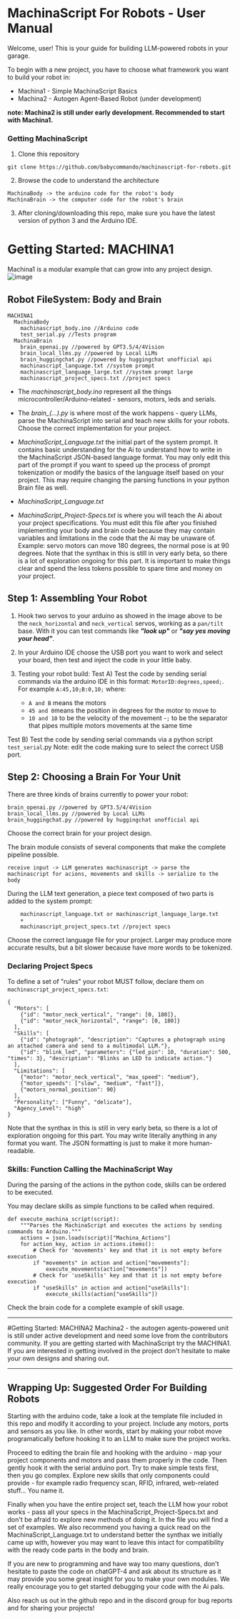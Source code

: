 # MachinaScript For Robots - User Manual
Welcome, user! This is your guide for building LLM-powered robots in your garage.

To begin with a new project, you have to choose what framework you want to build your robot in:
- Machina1 - Simple MachinaScript Basics
- Machina2 - Autogen Agent-Based Robot (under development)

**note: Machina2 is still under early development. Recommended to start with Machina1.**

### Getting MachinaScript
1. Clone this repository
```
git clone https://github.com/babycommando/machinascript-for-robots.git
```

2. Browse the code to understand the architecture
```
MachinaBody -> the arduino code for the robot's body
MachinaBrain -> the computer code for the robot's brain
```

3. After cloning/downloading this repo, make sure you have the latest version of python 3 and the Arduino IDE.

# Getting Started: MACHINA1
Machina1 is a modular example that can grow into any project design.
![image](https://i.imgur.com/TOYmnXb.png)

## Robot FileSystem: Body and Brain
```
MACHINA1
  MachinaBody
    machinascript_body.ino //Arduino code
    test_serial.py //Tests program
  MachinaBrain
    brain_openai.py //powered by GPT3.5/4/4Vision
    brain_local_llms.py //powered by Local LLMs
    brain_huggingchat.py //powered by huggingchat unofficial api
    machinascript_language.txt //system prompt
    machinascript_language_large.txt //system prompt large
    machinascript_project_specs.txt //project specs
```

- The *machinascript_body.ino* represent all the things microcontroller/Arduino-related - sensors, motors, leds and serials.

- The *brain_(...).py* is where most of the work happens - query LLMs, parse the MachinaScript into serial and teach new skills for your robots. Choose the correct implementation for your project.

- *MachinaScript_Language.txt* the initial part of the system prompt. It contains basic understanding for the Ai to understand how to write in the MachinaScript JSON-based language format. You may only edit this part of the prompt if you want to speed up the process of prompt tokenization or modify the basics of the language itself based on your project. This may require changing the parsing functions in your python Brain file as well.

- *MachinaScript_Language.txt* 

- *MachinaScript_Project-Specs.txt* is where you will teach the Ai about your project specifications. You must edit this file after you finished implementing your body and brain code because they may contain variables and limitations in the code that the Ai may be unaware of. Example: servo motors can move 180 degrees, the normal pose is at 90 degrees. Note that the synthax in this is still in very early beta, so there is a lot of exploration ongoing for this part. It is important to make things clear and spend the less tokens possible to spare time and money on your project.

## Step 1: Assembling Your Robot
1. Hook two servos to your arduino as showed in the image above to be the `neck_horizontal` and `neck_vertical` servos, working as a `pan/tilt` base. With it you can test commands like ***"look up"*** or ***"say yes moving your head"***.

2. In your Arduino IDE choose the USB port you want to work and select your board, then test and inject the code in your little baby.

3. Testing your robot build:
  Test A) Test the code by sending serial commands via the arduino IDE in this format: `MotorID:degrees,speed;`.
    For example `A:45,10;B:0,10;` where:
      - `A and B` means the motors
      - `45 and 0`means the position in degrees for the motor to move to
      - `10 and 10` to be the velocity of the movement
      -`;` to be the separator that pipes multiple motors movements at the same time
  
  Test B) Test the code by sending serial commands via a python script `test_serial`.py
  Note: edit the code making sure to select the correct USB port.

## Step 2: Choosing a Brain For Your Unit
There are three kinds of brains currently to power your robot:
```
brain_openai.py //powered by GPT3.5/4/4Vision
brain_local_llms.py //powered by Local LLMs
brain_huggingchat.py //powered by huggingchat unofficial api
```
Choose the correct brain for your project design.

The brain module consists of several components that make the complete pipeline possible.

```
receive input -> LLM generates machinascript -> parse the machinascript for acions, movements and skills -> serialize to the body
```

During the LLM text generation, a piece text composed of two parts is added to the system prompt:
```
    machinascript_language.txt or machinascript_language_large.txt 
    +
    machinascript_project_specs.txt //project specs
```
Choose the correct language file for your project. Larger may produce more accurate results, but a bit slower because have more words to be tokenized.

### Declaring Project Specs
To define a set of "rules" your robot MUST follow, declare them on `machinascript_project_specs.txt`:
```
{
  "Motors": [
    {"id": "motor_neck_vertical", "range": [0, 180]},
    {"id": "motor_neck_horizontal", "range": [0, 180]}
  ],
  "Skills": [
    {"id": "photograph", "description": "Captures a photograph using an attached camera and send to a multimodal LLM."},
    {"id": "blink_led", "parameters": {"led_pin": 10, "duration": 500, "times": 3}, "description": "Blinks an LED to indicate action."}
  ],
  "Limitations": [
    {"motor": "motor_neck_vertical", "max_speed": "medium"},
    {"motor_speeds": ["slow", "medium", "fast"]},
    {"motors_normal_position": 90}
  ],
  "Personality": ["Funny", "delicate"],
  "Agency_Level": "high"
}
```
Note that the synthax in this is still in very early beta, so there is a lot of exploration ongoing for this part. You may write literally anything in any format you want. The JSON formatting is just to make it more human-readable.

### Skills: Function Calling the MachinaScript Way
During the parsing of the actions in the python code, skills can be ordered to be executed. 

You may declare skills as simple functions to be called when required.

```
def execute_machina_script(script):
    """Parses the MachinaScript and executes the actions by sending commands to Arduino."""
    actions = json.loads(script)["Machina_Actions"]
    for action_key, action in actions.items():
        # Check for 'movements' key and that it is not empty before execution
        if "movements" in action and action["movements"]:
            execute_movements(action["movements"])
        # Check for 'useSkills' key and that it is not empty before execution
        if "useSkills" in action and action["useSkills"]:
            execute_skills(action["useSkills"])
```
Check the brain code for a complete example of skill usage.

---

#Getting Started: MACHINA2
Machina2 - the autogen agents-powered unit is still under active development and need some love from the contributors community. If you are getting started with MachinaScript try the MACHINA1. If you are interested in getting involved in the project don't hesitate to make your own designs and sharing out.

---

## Wrapping Up: Suggested Order For Building Robots

Starting with the arduino code, take a look at the template file included in this repo and modify it according to your project. Include any motors, ports and sensors as you like. In other words, start by making your robot move programatically before hooking it to an LLM to make sure the project works.

Proceed to editing the brain file and hooking with the arduino - map your project components and motors and pass them properly in the code. Then gently hook it with the serial arduino port. Try to make simple tests first, then you go complex. Explore new skills that only components could provide - for example radio frequency scan, RFID, infrared, web-related stuff... You name it.

Finally when you have the entire project set, teach the LLM how your robot works - pass all your specs in the MachinaScript_Project-Specs.txt and don't be afraid to explore new methods of doing it. In the file you will find a set of examples. We also recommend you having a quick read on the MachinaScript_Language.txt to understand better the synthax we initially came up with, however you may want to leave this intact for compatibility with the ready code parts in the body and brain.

If you are new to programming and have way too many questions, don't hesitate to paste the code on chatGPT-4 and ask about its structure as it may provide you some great insight for you to make your own modules. We really encourage you to get started debugging your code with the Ai pals.

Also reach us out in the github repo and in the discord group for bug reports and for sharing your projects!
